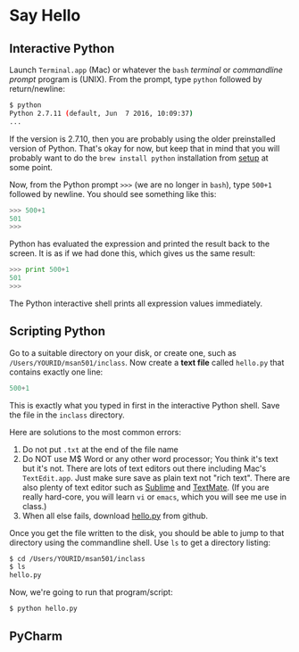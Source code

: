 # Say Hello

##  Interactive Python

Launch `Terminal.app` (Mac) or whatever the `bash` *terminal* or *commandline prompt* program is (UNIX). From the prompt, type `python` followed by return/newline:

```bash
$ python
Python 2.7.11 (default, Jun  7 2016, 10:09:37) 
...
```

If the version is 2.7.10, then you are probably using the older preinstalled version of Python. That's okay for now, but keep that in mind that you will probably want to do the `brew install python` installation from [setup](https://github.com/parrt/msan501/blob/master/notes/setup.md) at some point.

Now, from the Python prompt `>>>` (we are no longer in `bash`), type `500+1` followed by newline. You should see something like this:

```python
>>> 500+1
501
>>> 
```

Python has evaluated the expression and printed the result back to the screen. It is as if we had done this, which gives us the same result:

```python
>>> print 500+1
501
>>> 
```

The Python interactive shell prints all expression values immediately.
 
## Scripting Python

Go to a suitable directory on your disk, or create one, such as `/Users/YOURID/msan501/inclass`. Now create a **text file** called `hello.py` that contains exactly one line:

```python
500+1
```

This is exactly what you typed in first in the interactive Python shell. Save the file in the `inclass` directory.

Here are solutions to  the most common errors:

1. Do not put `.txt` at the end of the file name
2. Do NOT use M$ Word or any other word processor; You think it's text but it's not. There are lots of text editors out there including Mac's `TextEdit.app`. Just make sure save as plain text not "rich text". There are also plenty of text editor such as [Sublime](https://www.sublimetext.com/) and [TextMate](https://macromates.com/).  (If you are really hard-core, you will learn `vi` or `emacs`, which you will see me use in class.)
3. When all else fails, download [hello.py]() from github.

Once you get the file written to the disk, you should be able to jump to that directory using the commandline shell. Use `ls` to get a directory listing:

```bash
$ cd /Users/YOURID/msan501/inclass
$ ls
hello.py
```

Now, we're going to run that program/script:

```bash
$ python hello.py

```

## PyCharm